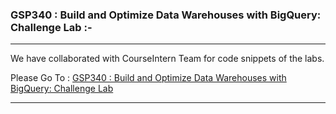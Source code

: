 ### GSP340 : Build and Optimize Data Warehouses with BigQuery: Challenge Lab :-

----------------------------------------------------------------------------------------------------------------------------------------------

We have collaborated with CourseIntern Team for code snippets of the labs.

Please Go To : [GSP340 : Build and Optimize Data Warehouses with BigQuery: Challenge Lab]()

----------------------------------------------------------------------------------------------------------------------------------------------
